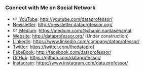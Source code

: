 ### Connect with Me on Social Network

* <a href="https://www.youtube.com/dataprofessor"><img src="https://res.cloudinary.com/importdata/image/upload/v1595012354/yt_logo_jjgys4.png" alt="drawing" height="16"/> [YouTube](http://youtube.com/dataprofessor/): http://youtube.com/dataprofessor/
* [Newsletter](http://newsletter.dataprofessor.org/): http://newsletter.dataprofessor.org/
* <a href="https://medium.com/@chanin.nantasenamat"><img src="https://res.cloudinary.com/importdata/image/upload/v1595012354/medium_mono_hoz0z5.png" alt="drawing" height="16"/> [Medium](https://medium.com/@chanin.nantasenamat): https://medium.com/@chanin.nantasenamat
* [Website](http://dataprofessor.org/): http://dataprofessor.org/ (Under construction)
* [LinkedIn](https://www.linkedin.com/company/dataprofessor/): https://www.linkedin.com/company/dataprofessor/
* [Twitter](https://twitter.com/thedataprof): https://twitter.com/thedataprof
* [FaceBook](http://facebook.com/dataprofessor/): http://facebook.com/dataprofessor/
* [GitHub](https://github.com/dataprofessor/): https://github.com/dataprofessor/
* [Instagram](https://www.instagram.com/data.professor/): https://www.instagram.com/data.professor/
